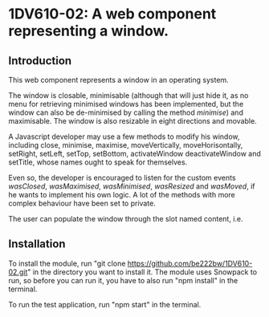 # 1DV610-02: A web component representing a window.


## Introduction
This web component represents a window in an operating system.

The window is closable, minimisable (although that will just hide it, as no menu for retrieving minimised windows has been implemented, but the window can also be de-minimised by calling the method *minimise*) and maximisable. The window is also resizable in eight directions and movable.

A Javascript developer may use a few methods to modify his window, including close, minimise, maximise, moveVertically, moveHorisontally, setRight, setLeft, setTop, setBottom, activateWindow deactivateWindow and setTitle, whose names ought to speak for themselves.

Even so, the developer is encouraged to listen for the custom events *wasClosed*, *wasMaximised*, *wasMinimised*, *wasResized* and *wasMoved*, if he wants to implement his own logic. A lot of the methods with more complex behaviour have been set to private.

The user can populate the window through the slot named content, i.e.
    <window-element>
      <element-name slot="content"></element-name>
    <window-element/>

## Installation

To install the module, run "git clone https://github.com/be222bw/1DV610-02.git" in the directory you want to install it. The module uses Snowpack to run, so before you can run it, you have to also run "npm install" in the terminal.

To run the test application, run "npm start" in the terminal.
